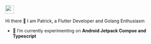 <img src="https://user-images.githubusercontent.com/5679180/79618120-0daffb80-80be-11ea-819e-d2b0fa904d07.gif" width="27px">

Hi there :wave: I am Patrick, a Flutter Developer and Golang Enthusiasm

- 🌱 I’m currently experimenting on <b> Android Jetpack Compse and Typescript</b>

<!--
**Iampato/Iampato** is a ✨ _special_ ✨ repository because its `README.md` (this file) appears on your GitHub profile.
<!--
Here are some ideas to get you started:

- 🔭 I’m currently working on ...
- 🌱 I’m currently learning ...
- 👯 I’m looking to collaborate on ...
- 🤔 I’m looking for help with ...
- 💬 Ask me about ...
- 📫 How to reach me: ...
- 😄 Pronouns: ...
- ⚡ Fun fact: ...
-->
<!--
### Github Stats

<table cellspacing="0" cellpadding="0"  style="border-collapse: collapse; border: none;">
  <tr  style="border-collapse: collapse; border: none;">
      <td  style="border-collapse: collapse; border: none;"><img width="400px" align="left" src="https://github-readme-stats.vercel.app/api/top-langs/?username=Iampato&hide=html&layout=compact" /></td>
      <td style="border:none"><img width="495px" align="left" src="https://github-readme-stats.vercel.app/api?username=Iampato&count_private=true&theme=default&show_icons=true" /></td>
  </tr> 
  <tr style="border:none">
  <td style="border:none"> <img src="https://github-profile-trophy.vercel.app/?username=iampato&theme=flat&no-frame=true&margin-w=30" /><td>
  </tr>
</table>-->
